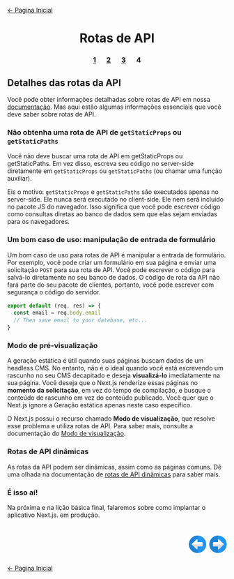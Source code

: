 [← Pagina Inicial](../../../README.md#basico)

<h1 align="center">Rotas de API</h1>

<h3 align="center">
<a href="./1.md" style="margin:0 10px;">1</a>
<a href="./2.md" style="margin:0 10px;">2</a>
<a href="./3.md" style="margin:0 10px;">3</a>
<spam style="margin:0 10px;">4</spam>
</h3>

## Detalhes das rotas da API

Você pode obter informações detalhadas sobre rotas de API em nossa [documentação](https://nextjs.org/docs/api-routes/dynamic-api-routes). Mas aqui estão algumas informações essenciais que você deve saber sobre rotas de API.

### Não obtenha uma rota de API de `getStaticProps` ou `getStaticPaths`

Você não deve buscar uma rota de API em getStaticProps ou getStaticPaths. Em vez disso, escreva seu código no server-side diretamente em `getStaticProps` ou `getStaticPaths` (ou chamar uma função auxiliar).

Eis o motivo: `getStaticProps` e `getStaticPaths` são executados apenas no server-side. Ele nunca será executado no client-side. Ele nem será incluído no pacote JS do navegador. Isso significa que você pode escrever código como consultas diretas ao banco de dados sem que elas sejam enviadas para os navegadores.

### Um bom caso de uso: manipulação de entrada de formulário

Um bom caso de uso para rotas de API é manipular a entrada de formulário. Por exemplo, você pode criar um formulário em sua página e enviar uma solicitação `POST` para sua rota de API. Você pode escrever o código para salvá-lo diretamente no seu banco de dados. O código de rota da API não fará parte do seu pacote de clientes, portanto, você pode escrever com segurança o código do servidor.

```javascript
export default (req, res) => {
  const email = req.body.email
  // Then save email to your database, etc...
}
```

### Modo de pré-visualização

A geração estática é útil quando suas páginas buscam dados de um headless CMS. No entanto, não é o ideal quando você está escrevendo um rascunho no seu CMS decapitado e deseja **visualizá-lo** imediatamente na sua página. Você deseja que o Next.js renderize essas páginas no **momento da solicitação**, em vez do tempo de compilação, e busque o conteúdo de rascunho em vez do conteúdo publicado. Você quer que o Next.js ignore a Geração estática apenas neste caso específico.

O Next.js possui o recurso chamado **Modo de visualização**, que resolve esse problema e utiliza rotas de API. Para saber mais, consulte a documentação do [Modo de visualização](https://nextjs.org/docs/advanced-features/preview-mode).

### Rotas de API dinâmicas

As rotas da API podem ser dinâmicas, assim como as páginas comuns. Dê uma olhada na documentação de [rotas de API dinâmicas](https://nextjs.org/docs/api-routes/dynamic-api-routes) para saber mais.

### É isso aí!

Na próxima e na lição básica final, falaremos sobre como implantar o aplicativo Next.js. em produção.

<h1 align="right">
<a href="./3.md"><img src="../../../images/previous-arrow.svg" alt="next-arrow" width="40px"></a>
<a href="../deploying-nextjs-app/1.md"><img src="../../../images/next-arrow.svg" alt="next-arrow" width="40px"></a>
</h1>

[← Pagina Inicial](../../../README.md#basico)